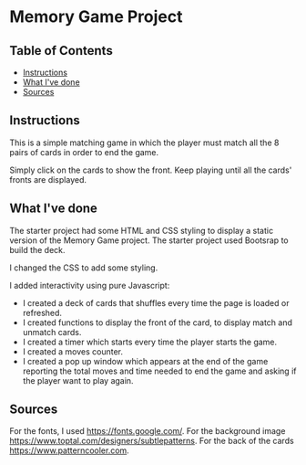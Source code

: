 # Memory Game Project

## Table of Contents

* [Instructions](#instructions)
* [What I've done](#whatI'vedone)
* [Sources](#sources)

## Instructions

This is a simple matching game in which the player must match all the 8 pairs of cards in order to end the game.

Simply click on the cards to show the front. Keep playing until all the cards' fronts are displayed.

## What I've done

The starter project had some HTML and CSS styling to display a static version of the Memory Game project. The starter project used Bootsrap to build the deck.

I changed the CSS to add some styling.

I added interactivity using pure Javascript: 
- I created a deck of cards that shuffles every time the page is loaded or refreshed.
- I created functions to display the front of the card, to display match and unmatch cards.
- I created a timer which starts every time the player starts the game.
- I created a moves counter.
- I created a pop up window which appears at the end of the game reporting the total moves and time needed to end the game and asking if the player want to play again.

## Sources

For the fonts, I used https://fonts.google.com/.
For the background image https://www.toptal.com/designers/subtlepatterns.
For the back of the cards https://www.patterncooler.com.






